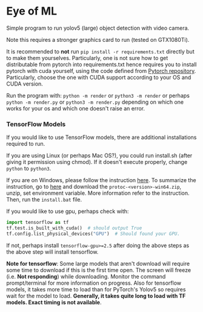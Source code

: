 # Eye of ML

Simple program to run yolov5 (large) object detection with video camera. 

Note this requires a stronger graphics card to run (tested on GTX1080Ti). 

It is recommended to **not** run `pip install -r requirements.txt` directly but to make them yourselves. Particularly, one is not sure how to get distributable from pytorch into requirements.txt hence requires you to install pytorch with cuda yourself, using the code defined from [Pytorch repository](https://pytorch.org/get-started/locally/). Particularly, choose the one with CUDA support according to your OS and CUDA version.  

Run the program with: `python -m render` or `python3 -m render` or perhaps `python -m render.py` or `python3 -m render.py` depending on which one works for your os and which one doesn't raise an error. 

### TensorFlow Models
If you would like to use TensorFlow models, there are additional installations required to run. 

If you are using Linux (or perhaps Mac OS?), you could run install.sh (after giving it permission using chmod). If it doesn't
execute properly, change `python` to `python3`. 

If you are on Windows, please follow the instruction [here](https://grpc.io/docs/protoc-installation/).
To summarize the instruction, go to [here](https://github.com/protocolbuffers/protobuf/releases) and download the 
`protoc-<version>-win64.zip`, unzip, set environment variable. More information refer to the instruction. Then, 
run the `install.bat` file. 

If you would like to use gpu, perhaps check with:
```python
import tensorflow as tf
tf.test.is_built_with_cuda()  # should output True
tf.config.list_physical_devices("GPU")  # Should found your GPU. 
```
If not, perhaps install `tensorflow-gpu>=2.5` after doing the above steps as the above step will 
install tensorflow. 

**Note for tensorflow**: Some large models that aren't download will require some time to download if this is the first
time open. The screen will freeze (i.e. **Not responding**) while downloading. Monitor the command prompt/terminal for more information on progress. 
Also for tensorflow models, it takes more time to load than for PyTorch's Yolov5 so requires wait for the model to load.
**Generally, it takes quite long to load with TF models. Exact timing is not available**. 